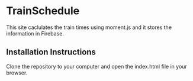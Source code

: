 # TrainSchedule
This site caclulates the train times using moment.js and it stores the information in Firebase.

## Installation Instructions

Clone the repository to your computer and open the index.html file in your browser.
